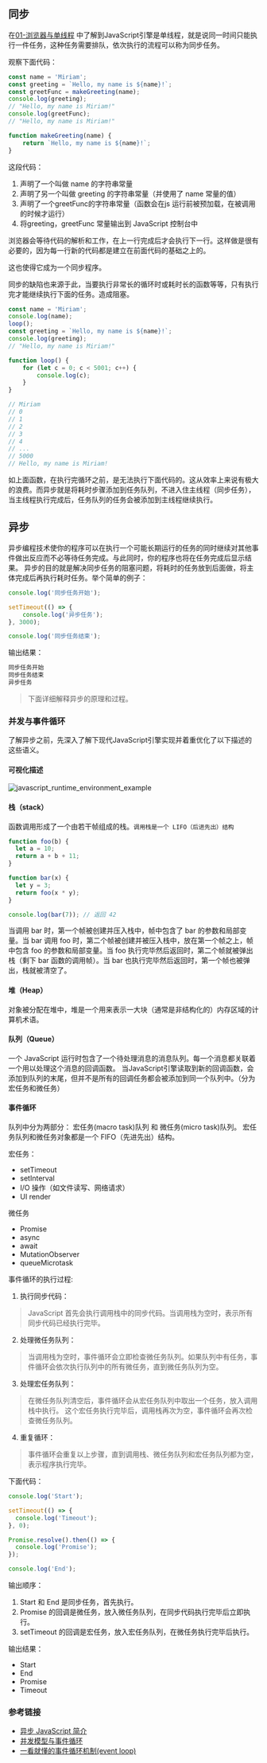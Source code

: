 ## 同步

在[01-浏览器与单线程](https://github.com/yuniezzx/code-skills/blob/main/JavaScript%E5%9F%BA%E7%A1%80%EF%BC%9A%E5%BC%82%E6%AD%A5%E7%BC%96%E7%A8%8B/01-%E6%B5%8F%E8%A7%88%E5%99%A8%E4%B8%8E%E5%8D%95%E7%BA%BF%E7%A8%8B.md) 中了解到JavaScript引擎是单线程，就是说同一时间只能执行一件任务，这种任务需要排队，依次执行的流程可以称为同步任务。

观察下面代码：
```javascript
const name = 'Miriam';
const greeting = `Hello, my name is ${name}!`;
const greetFunc = makeGreeting(name);
console.log(greeting);
// "Hello, my name is Miriam!"
console.log(greetFunc);
// "Hello, my name is Miriam!"

function makeGreeting(name) {
    return `Hello, my name is ${name}!`;
}
```
这段代码：
1. 声明了一个叫做 name 的字符串常量
2. 声明了另一个叫做 greeting 的字符串常量（并使用了 name 常量的值）
3. 声明了一个greetFunc的字符串常量（函数会在js 运行前被预加载，在被调用的时候才运行）
4. 将greeting，greetFunc  常量输出到 JavaScript 控制台中

浏览器会等待代码的解析和工作，在上一行完成后才会执行下一行。这样做是很有必要的，因为每一行新的代码都是建立在前面代码的基础之上的。

这也使得它成为一个同步程序。

同步的缺陷也来源于此，当要执行非常长的循环时或耗时长的函数等等，只有执行完才能继续执行下面的任务。造成阻塞。
```javascript
const name = 'Miriam';
console.log(name);
loop();
const greeting = `Hello, my name is ${name}!`;
console.log(greeting);
// "Hello, my name is Miriam!"

function loop() {
    for (let c = 0; c < 5001; c++) {
        console.log(c);
    }
}

// Miriam
// 0
// 1
// 2
// 3
// 4
// ...
// 5000
// Hello, my name is Miriam!
```
如上面函数，在执行完循环之前，是无法执行下面代码的。这从效率上来说有极大的浪费。而异步就是将耗时步骤添加到任务队列，不进入住主线程（同步任务），当主线程执行完成后，任务队列的任务会被添加到主线程继续执行。

## 异步
异步编程技术使你的程序可以在执行一个可能长期运行的任务的同时继续对其他事件做出反应而不必等待任务完成。与此同时，你的程序也将在任务完成后显示结果。
异步的目的就是解决同步任务的阻塞问题，将耗时的任务放到后面做，将主体完成后再执行耗时任务。举个简单的例子：
```javascript
console.log('同步任务开始');

setTimeout(() => {
    console.log('异步任务');
}, 3000);

console.log('同步任务结束');
```
输出结果：
```javascript
同步任务开始
同步任务结束
异步任务
```
> 下面详细解释异步的原理和过程。

### 并发与事件循环
了解异步之前，先深入了解下现代JavaScript引擎实现并着重优化了以下描述的这些语义。

#### 可视化描述
![javascript_runtime_environment_example](https://raw.githubusercontent.com/yuniezzx/Images/1e62fe4a569517db9857e033f89da31bc7691bbf/code-markdown/JS/the_javascript_runtime_environment_example.svg)

#### 栈（stack）
函数调用形成了一个由若干帧组成的栈。`调用栈是一个 LIFO（后进先出）结构`
```javascript
function foo(b) {
  let a = 10;
  return a + b + 11;
}

function bar(x) {
  let y = 3;
  return foo(x * y);
}

console.log(bar(7)); // 返回 42
```
当调用 bar 时，第一个帧被创建并压入栈中，帧中包含了 bar 的参数和局部变量。当 bar 调用 foo 时，第二个帧被创建并被压入栈中，放在第一个帧之上，帧中包含 foo 的参数和局部变量。当 foo 执行完毕然后返回时，第二个帧就被弹出栈（剩下 bar 函数的调用帧）。当 bar 也执行完毕然后返回时，第一个帧也被弹出，栈就被清空了。

#### 堆（Heap）
对象被分配在堆中，堆是一个用来表示一大块（通常是非结构化的）内存区域的计算机术语。

#### 队列（Queue）
一个 JavaScript 运行时包含了一个待处理消息的消息队列。每一个消息都关联着一个用以处理这个消息的回调函数。
当JavaScript引擎读取到新的回调函数，会添加到队列的末尾，但并不是所有的回调任务都会被添加到同一个队列中。（分为宏任务和微任务）

#### 事件循环
队列中分为两部分： 宏任务(macro task)队列 和 微任务(micro task)队列。
宏任务队列和微任务对象都是一个 FIFO（先进先出）结构。

宏任务：
- setTimeout
- setInterval
- I/O 操作（如文件读写、网络请求）
- UI render

微任务
- Promise
- async
- await
- MutationObserver
- queueMicrotask

事件循环的执行过程:

1. 执行同步代码：

  > JavaScript 首先会执行调用栈中的同步代码。当调用栈为空时，表示所有同步代码已经执行完毕。
2. 处理微任务队列：

 > 当调用栈为空时，事件循环会立即检查微任务队列。如果队列中有任务，事件循环会依次执行队列中的所有微任务，直到微任务队列为空。
3. 处理宏任务队列：

  > 在微任务队列清空后，事件循环会从宏任务队列中取出一个任务，放入调用栈中执行。
  >   这个宏任务执行完毕后，调用栈再次为空，事件循环会再次检查微任务队列。
4. 重复循环：

 > 事件循环会重复以上步骤，直到调用栈、微任务队列和宏任务队列都为空，表示程序执行完毕。

下面代码：
```javascript
console.log('Start');

setTimeout(() => {
  console.log('Timeout');
}, 0);

Promise.resolve().then(() => {
  console.log('Promise');
});

console.log('End');
```
输出顺序：
1. Start 和 End 是同步任务，首先执行。
2. Promise 的回调是微任务，放入微任务队列，在同步代码执行完毕后立即执行。
3. setTimeout 的回调是宏任务，放入宏任务队列，在微任务执行完毕后执行。

输出结果：
* Start
* End
* Promise
* Timeout




### 参考链接
- [异步 JavaScript 简介](https://developer.mozilla.org/zh-CN/docs/Learn/JavaScript/Asynchronous/Introducing)
- [并发模型与事件循环](https://developer.mozilla.org/zh-CN/docs/Web/JavaScript/Event_loop)
- [一看就懂的事件循环机制(event loop)](https://juejin.cn/post/7002037475874963493)


